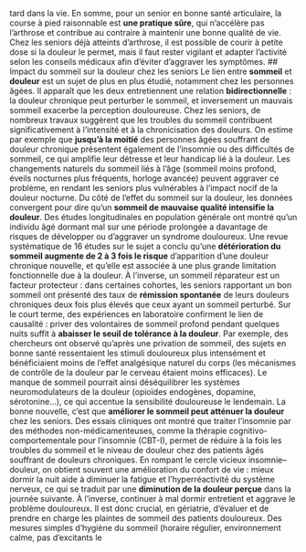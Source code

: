 tard dans la vie. En somme, pour un senior en bonne santé articulaire, la course à pied raisonnable est **une pratique sûre**, qui n’accélère pas l’arthrose et contribue au contraire à maintenir une bonne qualité de vie. Chez les seniors déjà atteints d’arthrose, il est possible de courir à petite dose si la douleur le permet, mais il faut rester vigilant et adapter l’activité selon les conseils médicaux afin d’éviter d’aggraver les symptômes. ## Impact du sommeil sur la douleur chez les seniors Le lien entre **sommeil** et **douleur** est un sujet de plus en plus étudié, notamment chez les personnes âgées. Il apparaît que les deux entretiennent une relation **bidirectionnelle** : la douleur chronique peut perturber le sommeil, et inversement un mauvais sommeil exacerbe la perception douloureuse. Chez les seniors, de nombreux travaux suggèrent que les troubles du sommeil contribuent significativement à l’intensité et à la chronicisation des douleurs. On estime par exemple que **jusqu’à la moitié** des personnes âgées souffrant de douleur chronique présentent également de l’insomnie ou des difficultés de sommeil, ce qui amplifie leur détresse et leur handicap lié à la douleur. Les changements naturels du sommeil liés à l’âge (sommeil moins profond, éveils nocturnes plus fréquents, horloge avancée) peuvent aggraver ce problème, en rendant les seniors plus vulnérables à l’impact nocif de la douleur nocturne. Du côté de l’effet du sommeil sur la douleur, les données convergent pour dire qu’un **sommeil de mauvaise qualité intensifie la douleur**. Des études longitudinales en population générale ont montré qu’un individu âgé dormant mal sur une période prolongée a davantage de risques de développer ou d’aggraver un syndrome douloureux. Une revue systématique de 16 études sur le sujet a conclu qu’une **détérioration du sommeil augmente de 2 à 3 fois le risque** d’apparition d’une douleur chronique nouvelle, et qu’elle est associée à une plus grande limitation fonctionnelle due à la douleur. À l’inverse, un sommeil réparateur est un facteur protecteur : dans certaines cohortes, les seniors rapportant un bon sommeil ont présenté des taux de **rémission spontanée** de leurs douleurs chroniques deux fois plus élevés que ceux ayant un sommeil perturbé. Sur le court terme, des expériences en laboratoire confirment le lien de causalité : priver des volontaires de sommeil profond pendant quelques nuits suffit à **abaisser le seuil de tolérance à la douleur**. Par exemple, des chercheurs ont observé qu’après une privation de sommeil, des sujets en bonne santé ressentaient les stimuli douloureux plus intensément et bénéficiaient moins de l’effet analgésique naturel du corps (les mécanismes de contrôle de la douleur par le cerveau étaient moins efficaces). Le manque de sommeil pourrait ainsi déséquilibrer les systèmes neuromodulateurs de la douleur (opioïdes endogènes, dopamine, sérotonine…), ce qui accentue la sensibilité douloureuse le lendemain. La bonne nouvelle, c’est que **améliorer le sommeil peut atténuer la douleur** chez les seniors. Des essais cliniques ont montré que traiter l’insomnie par des méthodes non-médicamenteuses, comme la thérapie cognitivo-comportementale pour l’insomnie (CBT-I), permet de réduire à la fois les troubles du sommeil et le niveau de douleur chez des patients âgés souffrant de douleurs chroniques. En rompant le cercle vicieux insomnie–douleur, on obtient souvent une amélioration du confort de vie : mieux dormir la nuit aide à diminuer la fatigue et l’hyperréactivité du système nerveux, ce qui se traduit par une **diminution de la douleur perçue** dans la journée suivante. À l’inverse, continuer à mal dormir entretient et aggrave le problème douloureux. Il est donc crucial, en gériatrie, d’évaluer et de prendre en charge les plaintes de sommeil des patients douloureux. Des mesures simples d’hygiène du sommeil (horaire régulier, environnement calme, pas d’excitants le
